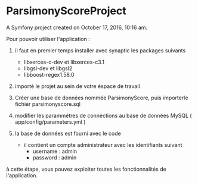 ParsimonyScoreProject
=====================

A Symfony project created on October 17, 2016, 10:16 am.


Pour pouvoir utiliser l'application : 

1. il faut en premier temps installer avec synaptic les packages suivants  
	* libxerces-c-dev et libxerces-c3.1
	* libgsl-dev et libgsl2
	* libboost-regex1.58.0

2. importé le projet au sein de votre éspace de travail

3. Créer une base de données nommée ParsimonyScore, puis importerle fichier parsimonyscore.sql

4. modifier les parammétres de connections au base de données MySQL ( app/config/parameters.yml )

5. la base de données est fourni avec le code
	* il contient un compte administrateur avec les identifiants suivant 
		- username : admin
		- password : admin 


à cette étape, vous pouvez exploiter toutes les fonctionnalités de l'application.
